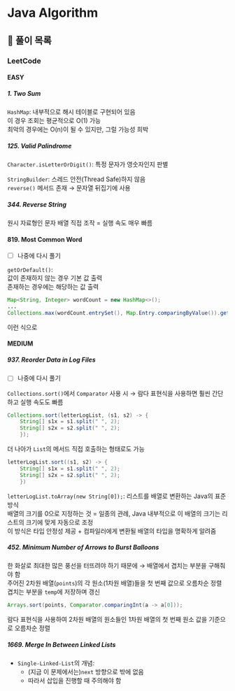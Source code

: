 # Java Algorithm

## 📝 풀이 목록

### LeetCode

#### EASY

##### 1. Two Sum
`HashMap`: 내부적으로 해시 테이블로 구현되어 있음  
이 경우 조회는 평균적으로 O(1) 가능  
최악의 경우에는 O(n)이 될 수 있지만, 그럴 가능성 희박

##### 125. Valid Palindrome
`Character.isLetterOrDigit()`: 특정 문자가 영숫자인지 판별  

`StringBuilder`: 스레드 안전(Thread Safe)하지 않음  
`reverse()` 메서드 존재 → 문자열 뒤집기에 사용

##### 344. Reverse String
원시 자료형인 문자 배열 직접 조작 = 실행 속도 매우 빠름

#### 819. Most Common Word

- [ ] 나중에 다시 풀기  

`getOrDefault()`:  
값이 존재하지 않는 경우 기본 값 출력  
존재하는 경우에는 해당하는 값 출력

```java
Map<String, Integer> wordCount = new HashMap<>();
...
Collections.max(wordCount.entrySet(), Map.Entry.comparingByValue()).getKey();
```
이런 식으로 

#### MEDIUM

##### 937. Reorder Data in Log Files

- [ ] 나중에 다시 풀기

`Collections.sort()`에서 `Comparator` 사용 시 → 람다 표현식을 사용하면 훨씬 간단하고 실행 속도도 빠름

```java
Collections.sort(letterLogList, (s1, s2) -> {
	String[] s1x = s1.split(" ", 2);
	String[] s2x = s2.split(" ", 2);
    });
```

더 나아가 `List`의 메서드 직접 호출하는 형태로도 가능

```java
letterLogList.sort((s1, s2) -> {
	String[] s1x = s1.split(" ", 2);
	String[] s2x = s2.split(" ", 2);
    })
```

`letterLogList.toArray(new String[0]);`: 리스트를 배열로 변환하는 Java의 표준 방식  
배열의 크기를 0으로 지정하는 것 = 일종의 관례, Java 내부적으로 이 배열의 크기는 리스트의 크기에 맞게 자동으로 조정  
이 방식은 타입 안정성 제공 + 컴파일러에게 변환될 배열의 타입을 명확하게 알려줌

##### 452. Minimum Number of Arrows to Burst Balloons

한 화살로 최대한 많은 풍선을 터뜨려야 하기 때문에 → 배열에서 겹치는 부분을 구해줘야 함  
주어진 2차원 배열(`points`)의 각 원소(1차원 배열)들을 첫 번째 값으로 오름차순 정렬  
겹치는 부분을 `temp`에 저장하며 갱신

```java
Arrays.sort(points, Comparator.comparingInt(a -> a[0]));
```
람다 표현식을 사용하여 2차원 배열의 원소들인 1차원 배열의 첫 번째 원소 값을 기준으로 오름차순 정렬

##### 1669. Merge In Between Linked Lists

- `Single-Linked-List`의 개념:
  - (지금 이 문제에서는)`next` 방향으로 밖에 없음
  - 따라서 삽입을 진행할 때 주의해야 함